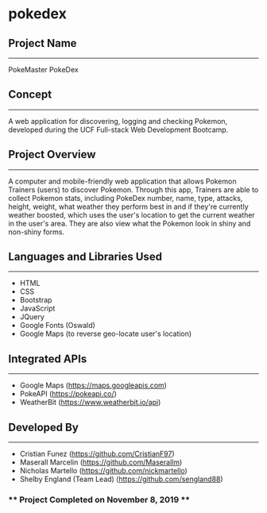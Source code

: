 # pokedex

<h2>Project Name</h2>
<hr>
PokeMaster PokeDex

<h2>Concept</h2>
<hr>
A web application for discovering, logging and checking Pokemon, developed during the UCF Full-stack Web Development Bootcamp.

<h2>Project Overview</h2>
<hr>
A computer and mobile-friendly web application that allows Pokemon Trainers (users) to discover Pokemon. Through this app, Trainers are able to collect Pokemon stats, including PokeDex number, name, type, attacks, height, weight, what weather they perform best in and if they're currently weather boosted, which uses the user's location to get the current weather in the user's area. They are also view what the Pokemon look in shiny and non-shiny forms.

<h2>Languages and Libraries Used</h2>
<hr>

- HTML
- CSS
- Bootstrap
- JavaScript
- JQuery
- Google Fonts (Oswald)
- Google Maps (to reverse geo-locate user's location)

<h2>Integrated APIs</h2>
<hr>

- Google Maps (https://maps.googleapis.com)
- PokeAPI (https://pokeapi.co/)
- WeatherBit (https://www.weatherbit.io/api)

<h2>Developed By</h2>
<hr>

- Cristian Funez (https://github.com/CristianF97)
- Maserall Marcelin (https://github.com/Maserallm)
- Nicholas Martello (https://github.com/nickmartello)
- Shelby England (Team Lead) (https://github.com/sengland88)

<h3>** Project Completed on November 8, 2019 **</h3>